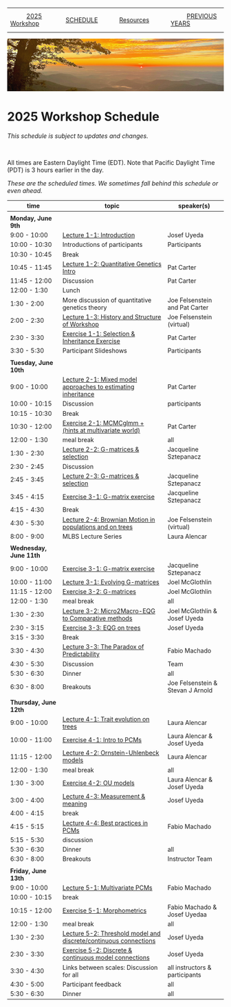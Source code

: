 |        |        |        |    |
|--------|---------------------------------------------|--------------------|------------------------------------------|
| &nbsp;&nbsp;&nbsp;&nbsp;&nbsp;&nbsp;&nbsp;&nbsp;&nbsp; [2025 Workshop](/index.html) &nbsp;&nbsp;&nbsp;&nbsp;&nbsp;&nbsp;&nbsp;&nbsp;&nbsp; | &nbsp;&nbsp;&nbsp;&nbsp;&nbsp;&nbsp;&nbsp;&nbsp;&nbsp;&nbsp;&nbsp;&nbsp; [SCHEDULE](/2025/schedule.html) &nbsp;&nbsp;&nbsp;&nbsp;&nbsp;&nbsp;&nbsp;&nbsp;&nbsp; | &nbsp;&nbsp;&nbsp;&nbsp;&nbsp;&nbsp;&nbsp;&nbsp;&nbsp;&nbsp;&nbsp;&nbsp; [Resources](/2025/resources.html) &nbsp;&nbsp;&nbsp;&nbsp;&nbsp;&nbsp;&nbsp;&nbsp;&nbsp; | &nbsp;&nbsp;&nbsp;&nbsp;&nbsp;&nbsp;&nbsp;&nbsp;&nbsp; [PREVIOUS YEARS](/2025/previous.html) &nbsp;&nbsp;&nbsp;&nbsp;&nbsp;&nbsp; |


<div align="left">
<img src="/media/SWVirginiaMtns.jpg" alt="[Southwest Virginia mountains]">
</div>

# 2025 Workshop Schedule #

_This schedule is subject to updates and changes._

&nbsp;


All times are Eastern Daylight Time (EDT).  Note that Pacific Daylight Time (PDT) is 3 hours earlier in the day.

<em>These are the scheduled times.  We sometimes fall behind this schedule or even ahead.</em>

| time | topic  |  speaker(s) |
|---------|-------------|------------------|
| | | |
| **Monday, June 9th**  |   |    |   
| 9:00 - 10:00 | [Lecture 1-1: Introduction](/2025/lecture1-1/lecture1-1.html) | Josef Uyeda |
| 10:00 - 10:30 | Introductions of participants | Participants |
| 10:30 - 10:45 | Break |  | 
| 10:45 - 11:45 | [Lecture 1-2: Quantitative Genetics Intro](/2025/lecture1-2/lecture1-2.html) | Pat Carter |
| 11:45 - 12:00 | Discussion | Pat Carter |
| 12:00 - 1:30 | Lunch | |
| 1:30 - 2:00 | More discussion of quantitative genetics theory | Joe Felsenstein and Pat Carter |
| 2:00 - 2:30 | [Lecture 1-3: History and Structure of Workshop](/2025/lecture1-3/lecture1-3.html) | Joe Felsenstein (virtual) |
| 2:30 - 3:30 | [Exercise 1-1: Selection & Inheritance Exercise](/2025/exercise1-1/exercise1-1.html)| Pat Carter |
| 3:30 - 5:30 | Participant Slideshows | Participants |
|  |  |  |
| **Tuesday, June 10th** | | |
| 9:00 - 10:00 | [Lecture 2-1:  Mixed model approaches to estimating inheritance](/2025/lecture2-1/lecture2-1.html) | Pat Carter | 
| 10:00 - 10:15 | Discussion | participants |
| 10:15 - 10:30 | Break | |
| 10:30 - 12:00 | [Exercise 2-1: MCMCglmm + (hints at multivariate world)](/2025/exercise2-1/exercise2-1.html) | Pat Carter |
| 12:00 - 1:30 | meal break | all |
| 1:30 - 2:30 | [Lecture 2-2: G-matrices & selection](/2025/lecture2-2/lecture2-2.html) | Jacqueline Sztepanacz | 
| 2:30 - 2:45 | Discussion | | 
| 2:45 - 3:45 | [Lecture 2-3:  G-matrices & selection](/2025/lecture2-3/lecture2-3.html) | Jacqueline Sztepanacz  |
| 3:45 - 4:15 | [Exercise 3-1: G-matrix exercise](/2025/exercise2-2/exercise2-2.html) | Jacqueline Sztepanacz |
| 4:15 - 4:30 | Break | |
| 4:30 - 5:30 | [Lecture 2-4: Brownian Motion in populations and on trees](/2025/lecture2-4/lecture2-4.html) | Joe Felsenstein (virtual) | 
| 8:00 - 9:00 | MLBS Lecture Series | Laura Alencar | 
| | | |
| **Wednesday, June 11th** | | |
| 9:00 - 10:00 | [Exercise 3-1: G-matrix exercise](/2025/exercise3-1/exercise3-1.html) | Jacqueline Sztepanacz |
| 10:00 - 11:00 | [Lecture 3-1: Evolving G-matrices](/2025/lecture3-1/lecture3-1.html) | Joel McGlothlin | 
| 11:15 - 12:00 | [Exercise 3-2: G-matrices](/2025/exercise3-2/exercise3-2.html) | Joel McGlothlin |
| 12:00 - 1:30 | meal break | all |
| 1:30 - 2:30 | [Lecture 3-2: Micro2Macro-EQG to Comparative methods](/2025/lecture3-2/lecture3-2.html) | Joel McGlothlin & Josef Uyeda | 
| 2:30 - 3:15 | [Exercise 3-3: EQG on trees](/2025/exercise3-3/exercise3-3.html) | Josef Uyeda |
| 3:15 - 3:30 | Break | | 
| 3:30 - 4:30 | [Lecture 3-3: The Paradox of Predictability](/2025/lecture3-3/lecture3-3.html) | Fabio Machado |
| 4:30 - 5:30 | Discussion | Team |
| 5:30 - 6:30 | Dinner | all |
| 6:30 - 8:00 | Breakouts | Joe Felsenstein & Stevan J Arnold | 
| | | |
| **Thursday, June 12th** | | |
| 9:00 - 10:00 | [Lecture 4-1: Trait evolution on trees](/2025/lecture4-1/lecture4-1.html) | Laura Alencar |
| 10:00 - 11:00 |[Exercise 4-1: Intro to PCMs](/2025/exercise4-1/exercise4-1.html)| Laura Alencar & Josef Uyeda |
| 11:15 - 12:00 | [Lecture 4-2: Ornstein-Uhlenbeck models](/2025/lecture4-2/lecture4-2.html) | Laura Alencar |
| 12:00 - 1:30 | meal break | all |
| 1:30 - 3:00 | [Exercise 4-2: OU models](/2025/exercise4-2/exercise4-2.html) | Laura Alencar & Josef Uyeda | 
| 3:00 - 4:00 | [Lecture 4-3: Measurement & meaning](/2025/lecture4-3/lecture4-3.html) | Josef Uyeda |
| 4:00 - 4:15 | break | |
| 4:15 - 5:15 | [Lecture 4-4: Best practices in PCMs](/2025/lecture4-4/lecture4-4.html) | Fabio Machado |
| 5:15 - 5:30 | discussion | |
| 5:30 - 6:30 | Dinner | all |
| 6:30 - 8:00 | Breakouts | Instructor Team | 
| | | |
| **Friday, June 13th** | | |
| 9:00 - 10:00 | [Lecture 5-1: Multivariate PCMs](/2025/lecture5-1/lecture5-1.html) | Fabio Machado |
| 10:00 - 10:15 | break | | 
| 10:15 - 12:00 | [Exercise 5-1: Morphometrics](/2025/exercise5-1/exercise5-1.html) | Fabio Machado & Josef Uyedaa|
| 12:00 - 1:30 | meal break | all |
| 1:30 - 2:30 | [Lecture 5-2: Threshold model and discrete/continuous connections](/2025/lecture5-2/lecture5-2.html) | Josef Uyeda
| 2:30 - 3:30 | [Exercise 5-2: Discrete & continuous model connections](/2025/exercise5-2/exercise5-2.html) | Josef Uyeda |
| 3:30 - 4:30 | Links between scales: Discussion for all | all instructors & participants |
| 4:30 - 5:00 | Participant feedback | all |
| 5:30 - 6:30 | Dinner | all |

